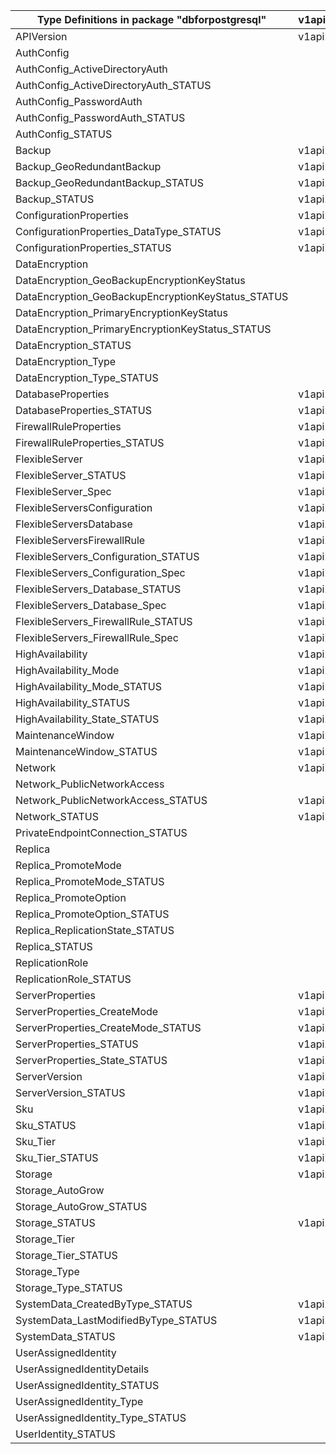 | Type Definitions in package "dbforpostgresql"      | v1api20210601 | v1api20220120preview | v1api20221201 | v1api20230601preview |
|----------------------------------------------------|---------------|----------------------|---------------|----------------------|
| APIVersion                                         | v1api20210601 | v1api20220120preview | v1api20221201 | v1api20230601preview |
| AuthConfig                                         |               |                      | v1api20221201 | v1api20230601preview |
| AuthConfig_ActiveDirectoryAuth                     |               |                      | v1api20221201 | v1api20230601preview |
| AuthConfig_ActiveDirectoryAuth_STATUS              |               |                      | v1api20221201 | v1api20230601preview |
| AuthConfig_PasswordAuth                            |               |                      | v1api20221201 | v1api20230601preview |
| AuthConfig_PasswordAuth_STATUS                     |               |                      | v1api20221201 | v1api20230601preview |
| AuthConfig_STATUS                                  |               |                      | v1api20221201 | v1api20230601preview |
| Backup                                             | v1api20210601 | v1api20220120preview | v1api20221201 | v1api20230601preview |
| Backup_GeoRedundantBackup                          | v1api20210601 | v1api20220120preview | v1api20221201 | v1api20230601preview |
| Backup_GeoRedundantBackup_STATUS                   | v1api20210601 | v1api20220120preview | v1api20221201 | v1api20230601preview |
| Backup_STATUS                                      | v1api20210601 | v1api20220120preview | v1api20221201 | v1api20230601preview |
| ConfigurationProperties                            | v1api20210601 | v1api20220120preview | v1api20221201 | v1api20230601preview |
| ConfigurationProperties_DataType_STATUS            | v1api20210601 | v1api20220120preview | v1api20221201 | v1api20230601preview |
| ConfigurationProperties_STATUS                     | v1api20210601 | v1api20220120preview | v1api20221201 | v1api20230601preview |
| DataEncryption                                     |               |                      | v1api20221201 | v1api20230601preview |
| DataEncryption_GeoBackupEncryptionKeyStatus        |               |                      |               | v1api20230601preview |
| DataEncryption_GeoBackupEncryptionKeyStatus_STATUS |               |                      |               | v1api20230601preview |
| DataEncryption_PrimaryEncryptionKeyStatus          |               |                      |               | v1api20230601preview |
| DataEncryption_PrimaryEncryptionKeyStatus_STATUS   |               |                      |               | v1api20230601preview |
| DataEncryption_STATUS                              |               |                      | v1api20221201 | v1api20230601preview |
| DataEncryption_Type                                |               |                      | v1api20221201 | v1api20230601preview |
| DataEncryption_Type_STATUS                         |               |                      | v1api20221201 | v1api20230601preview |
| DatabaseProperties                                 | v1api20210601 | v1api20220120preview | v1api20221201 | v1api20230601preview |
| DatabaseProperties_STATUS                          | v1api20210601 | v1api20220120preview | v1api20221201 | v1api20230601preview |
| FirewallRuleProperties                             | v1api20210601 | v1api20220120preview | v1api20221201 | v1api20230601preview |
| FirewallRuleProperties_STATUS                      | v1api20210601 | v1api20220120preview | v1api20221201 | v1api20230601preview |
| FlexibleServer                                     | v1api20210601 | v1api20220120preview | v1api20221201 | v1api20230601preview |
| FlexibleServer_STATUS                              | v1api20210601 | v1api20220120preview | v1api20221201 | v1api20230601preview |
| FlexibleServer_Spec                                | v1api20210601 | v1api20220120preview | v1api20221201 | v1api20230601preview |
| FlexibleServersConfiguration                       | v1api20210601 | v1api20220120preview | v1api20221201 | v1api20230601preview |
| FlexibleServersDatabase                            | v1api20210601 | v1api20220120preview | v1api20221201 | v1api20230601preview |
| FlexibleServersFirewallRule                        | v1api20210601 | v1api20220120preview | v1api20221201 | v1api20230601preview |
| FlexibleServers_Configuration_STATUS               | v1api20210601 | v1api20220120preview | v1api20221201 | v1api20230601preview |
| FlexibleServers_Configuration_Spec                 | v1api20210601 | v1api20220120preview | v1api20221201 | v1api20230601preview |
| FlexibleServers_Database_STATUS                    | v1api20210601 | v1api20220120preview | v1api20221201 | v1api20230601preview |
| FlexibleServers_Database_Spec                      | v1api20210601 | v1api20220120preview | v1api20221201 | v1api20230601preview |
| FlexibleServers_FirewallRule_STATUS                | v1api20210601 | v1api20220120preview | v1api20221201 | v1api20230601preview |
| FlexibleServers_FirewallRule_Spec                  | v1api20210601 | v1api20220120preview | v1api20221201 | v1api20230601preview |
| HighAvailability                                   | v1api20210601 | v1api20220120preview | v1api20221201 | v1api20230601preview |
| HighAvailability_Mode                              | v1api20210601 | v1api20220120preview | v1api20221201 | v1api20230601preview |
| HighAvailability_Mode_STATUS                       | v1api20210601 | v1api20220120preview | v1api20221201 | v1api20230601preview |
| HighAvailability_STATUS                            | v1api20210601 | v1api20220120preview | v1api20221201 | v1api20230601preview |
| HighAvailability_State_STATUS                      | v1api20210601 | v1api20220120preview | v1api20221201 | v1api20230601preview |
| MaintenanceWindow                                  | v1api20210601 | v1api20220120preview | v1api20221201 | v1api20230601preview |
| MaintenanceWindow_STATUS                           | v1api20210601 | v1api20220120preview | v1api20221201 | v1api20230601preview |
| Network                                            | v1api20210601 | v1api20220120preview | v1api20221201 | v1api20230601preview |
| Network_PublicNetworkAccess                        |               |                      |               | v1api20230601preview |
| Network_PublicNetworkAccess_STATUS                 | v1api20210601 | v1api20220120preview | v1api20221201 | v1api20230601preview |
| Network_STATUS                                     | v1api20210601 | v1api20220120preview | v1api20221201 | v1api20230601preview |
| PrivateEndpointConnection_STATUS                   |               |                      |               | v1api20230601preview |
| Replica                                            |               |                      |               | v1api20230601preview |
| Replica_PromoteMode                                |               |                      |               | v1api20230601preview |
| Replica_PromoteMode_STATUS                         |               |                      |               | v1api20230601preview |
| Replica_PromoteOption                              |               |                      |               | v1api20230601preview |
| Replica_PromoteOption_STATUS                       |               |                      |               | v1api20230601preview |
| Replica_ReplicationState_STATUS                    |               |                      |               | v1api20230601preview |
| Replica_STATUS                                     |               |                      |               | v1api20230601preview |
| ReplicationRole                                    |               |                      | v1api20221201 | v1api20230601preview |
| ReplicationRole_STATUS                             |               |                      | v1api20221201 | v1api20230601preview |
| ServerProperties                                   | v1api20210601 | v1api20220120preview | v1api20221201 | v1api20230601preview |
| ServerProperties_CreateMode                        | v1api20210601 | v1api20220120preview | v1api20221201 | v1api20230601preview |
| ServerProperties_CreateMode_STATUS                 | v1api20210601 | v1api20220120preview | v1api20221201 | v1api20230601preview |
| ServerProperties_STATUS                            | v1api20210601 | v1api20220120preview | v1api20221201 | v1api20230601preview |
| ServerProperties_State_STATUS                      | v1api20210601 | v1api20220120preview | v1api20221201 | v1api20230601preview |
| ServerVersion                                      | v1api20210601 | v1api20220120preview | v1api20221201 | v1api20230601preview |
| ServerVersion_STATUS                               | v1api20210601 | v1api20220120preview | v1api20221201 | v1api20230601preview |
| Sku                                                | v1api20210601 | v1api20220120preview | v1api20221201 | v1api20230601preview |
| Sku_STATUS                                         | v1api20210601 | v1api20220120preview | v1api20221201 | v1api20230601preview |
| Sku_Tier                                           | v1api20210601 | v1api20220120preview | v1api20221201 | v1api20230601preview |
| Sku_Tier_STATUS                                    | v1api20210601 | v1api20220120preview | v1api20221201 | v1api20230601preview |
| Storage                                            | v1api20210601 | v1api20220120preview | v1api20221201 | v1api20230601preview |
| Storage_AutoGrow                                   |               |                      |               | v1api20230601preview |
| Storage_AutoGrow_STATUS                            |               |                      |               | v1api20230601preview |
| Storage_STATUS                                     | v1api20210601 | v1api20220120preview | v1api20221201 | v1api20230601preview |
| Storage_Tier                                       |               |                      |               | v1api20230601preview |
| Storage_Tier_STATUS                                |               |                      |               | v1api20230601preview |
| Storage_Type                                       |               |                      |               | v1api20230601preview |
| Storage_Type_STATUS                                |               |                      |               | v1api20230601preview |
| SystemData_CreatedByType_STATUS                    | v1api20210601 | v1api20220120preview | v1api20221201 | v1api20230601preview |
| SystemData_LastModifiedByType_STATUS               | v1api20210601 | v1api20220120preview | v1api20221201 | v1api20230601preview |
| SystemData_STATUS                                  | v1api20210601 | v1api20220120preview | v1api20221201 | v1api20230601preview |
| UserAssignedIdentity                               |               |                      | v1api20221201 | v1api20230601preview |
| UserAssignedIdentityDetails                        |               |                      | v1api20221201 | v1api20230601preview |
| UserAssignedIdentity_STATUS                        |               |                      | v1api20221201 | v1api20230601preview |
| UserAssignedIdentity_Type                          |               |                      | v1api20221201 | v1api20230601preview |
| UserAssignedIdentity_Type_STATUS                   |               |                      | v1api20221201 | v1api20230601preview |
| UserIdentity_STATUS                                |               |                      | v1api20221201 | v1api20230601preview |
